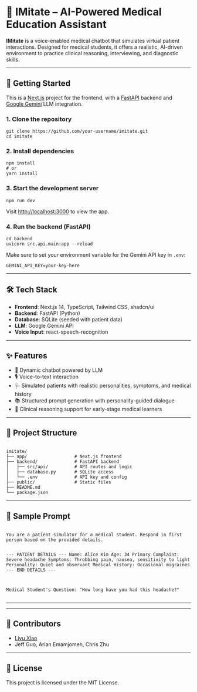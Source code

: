 <h1>🧠 IMitate – AI-Powered Medical Education Assistant</h1>

<p><strong>IMitate</strong> is a voice-enabled medical chatbot that simulates virtual patient interactions. Designed for medical students, it offers a realistic, AI-driven environment to practice clinical reasoning, interviewing, and diagnostic skills.</p>

<hr />

<h2>🚀 Getting Started</h2>

<p>This is a <a href="https://nextjs.org" target="_blank">Next.js</a> project for the frontend, with a <a href="https://fastapi.tiangolo.com" target="_blank">FastAPI</a> backend and <a href="https://deepmind.google/technologies/gemini" target="_blank">Google Gemini</a> LLM integration.</p>

<h3>1. Clone the repository</h3>
<pre><code>git clone https://github.com/your-username/imitate.git
cd imitate
</code></pre>

<h3>2. Install dependencies</h3>
<pre><code>npm install
# or
yarn install
</code></pre>

<h3>3. Start the development server</h3>
<pre><code>npm run dev</code></pre>
<p>Visit <a href="http://localhost:3000" target="_blank">http://localhost:3000</a> to view the app.</p>

<h3>4. Run the backend (FastAPI)</h3>
<pre><code>cd backend
uvicorn src.api.main:app --reload
</code></pre>

<p>Make sure to set your environment variable for the Gemini API key in <code>.env</code>:</p>
<pre><code>GEMINI_API_KEY=your-key-here</code></pre>

<hr />

<h2>🛠️ Tech Stack</h2>
<ul>
  <li><strong>Frontend</strong>: Next.js 14, TypeScript, Tailwind CSS, shadcn/ui</li>
  <li><strong>Backend</strong>: FastAPI (Python)</li>
  <li><strong>Database</strong>: SQLite (seeded with patient data)</li>
  <li><strong>LLM</strong>: Google Gemini API</li>
  <li><strong>Voice Input</strong>: react-speech-recognition</li>
</ul>

<hr />

<h2>✨ Features</h2>
<ul>
  <li>🔄 Dynamic chatbot powered by LLM</li>
  <li>🎙️ Voice-to-text interaction</li>
  <li>🩺 Simulated patients with realistic personalities, symptoms, and medical history</li>
  <li>📚 Structured prompt generation with personality-guided dialogue</li>
  <li>🧠 Clinical reasoning support for early-stage medical learners</li>
</ul>

<hr />

<h2>🧩 Project Structure</h2>
<pre><code>
imitate/
├── app/                  # Next.js frontend
├── backend/              # FastAPI backend
│   ├── src/api/          # API routes and logic
│   ├── database.py       # SQLite access
│   └── .env              # API key and config
├── public/               # Static files
├── README.md
└── package.json
</code></pre>

<hr />

<h2>🧪 Sample Prompt</h2>
<pre><code>
You are a patient simulator for a medical student. Respond in first person based on the provided details.

--- PATIENT DETAILS ---
Name: Alice Kim
Age: 34
Primary Complaint: Severe headache
Symptoms: Throbbing pain, nausea, sensitivity to light
Personality: Quiet and observant
Medical History: Occasional migraines
--- END DETAILS ---

Medical Student's Question: "How long have you had this headache?"
</code></pre>

<hr />

<hr />

<h2>🤝 Contributors</h2>
<ul>
  <li><a href="https://github.com/liyuxiao2" target="_blank">Liyu Xiao</a></li>
  <li>Jeff Guo, Arian Emamjomeh, Chris Zhu</li>
</ul>

<hr />

<h2>📜 License</h2>
<p>This project is licensed under the MIT License.</p>
